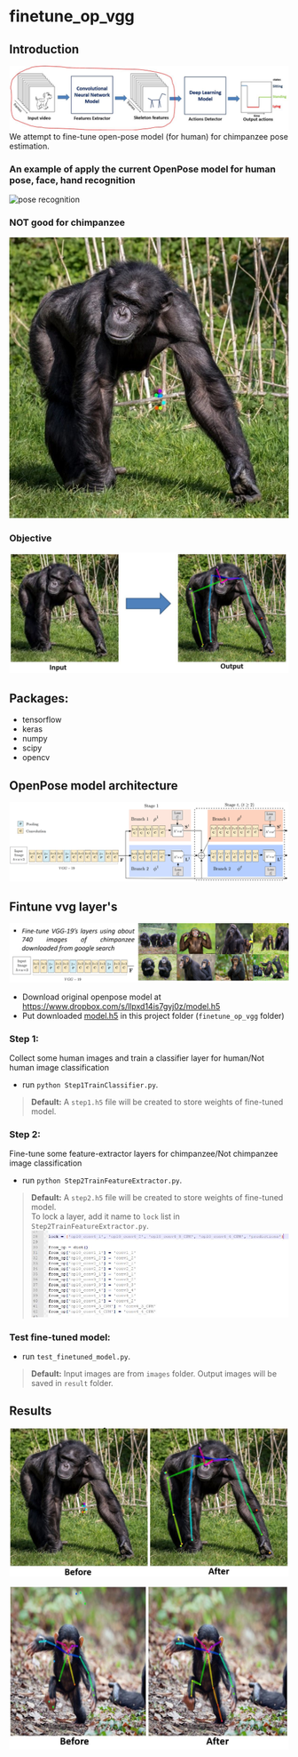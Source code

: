 # finetune_op_vgg
## Introduction
![What is doing?](https://github.com/giangnn-bkace/finetune_op_vgg/blob/master/images/Finetune.JPG)
We attempt to fine-tune open-pose model (for human) for chimpanzee pose estimation.

### An example of apply the current OpenPose model for human pose, face, hand recognition
![pose recognition](https://github.com/giangnn-bkace/finetune_op_vgg/blob/master/images/pose-example1.gif)

### NOT good for chimpanzee
![chim](https://github.com/giangnn-bkace/finetune_op_vgg/blob/master/images/direct.jpg)

### Objective
![Objective](https://github.com/giangnn-bkace/finetune_op_vgg/blob/master/images/objective.JPG)

## Packages:
- tensorflow
- keras
- numpy
- scipy
- opencv

## OpenPose model architecture
![OpenPose architecture](https://github.com/giangnn-bkace/finetune_op_vgg/blob/master/images/openpose_architecture.png)

## Fintune vvg layer's
![Finetune vgg](https://github.com/giangnn-bkace/finetune_op_vgg/blob/master/images/vgg.png)
- Download original openpose model at https://www.dropbox.com/s/llpxd14is7gyj0z/model.h5
- Put downloaded [model.h5](https://www.dropbox.com/s/llpxd14is7gyj0z/model.h5) in this project folder (`finetune_op_vgg` folder)
### Step 1:
Collect some human images and train a classifier layer for human/Not human image classification 
- run `python Step1TrainClassifier.py`. 
>**Default:** A `step1.h5` file will be created to store weights of fine-tuned model.
### Step 2:
Fine-tune some feature-extractor layers for chimpanzee/Not chimpanzee image classification
- run `python Step2TrainFeatureExtractor.py`. 
>**Default:** A `step2.h5` file will be created to store weights of fine-tuned model.
<br />To lock a layer, add it name to `lock` list in `Step2TrainFeatureExtractor.py`.
![Lock layers](https://github.com/giangnn-bkace/finetune_op_vgg/blob/master/LockLayers.JPG "Lock layers")
### Test fine-tuned model:
- run `test_finetuned_model.py`. 
>**Default:** Input images are from `images` folder. Output images will be saved in `result` folder.

## Results
![result1](https://github.com/giangnn-bkace/finetune_op_vgg/blob/master/images/fine-tune_result1.JPG)

![result2](https://github.com/giangnn-bkace/finetune_op_vgg/blob/master/images/fine-tune_result2.JPG)
